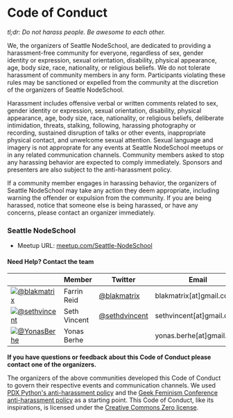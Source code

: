 # Code of Conduct

*tl;dr: Do not harass people. Be awesome to each other.*

We, the organizers of Seattle NodeSchool, are dedicated to providing a
harassment-free community for everyone, regardless of sex, gender identity or
expression, sexual orientation, disability, physical appearance, age, body
size, race, nationality, or religious beliefs. We do not tolerate harassment of
community members in any form. Participants violating these rules may be
sanctioned or expelled from the community at the discretion of the organizers
of Seattle NodeSchool.

Harassment includes offensive verbal or written comments related to sex, gender
identity or expression, sexual orientation, disability, physical appearance,
age, body size, race, nationality, or religious beliefs, deliberate
intimidation, threats, stalking, following, harassing photography or recording,
sustained disruption of talks or other events, inappropriate physical contact,
and unwelcome sexual attention. Sexual language and imagery is not approprate
for any events at Seattle NodeSchool meetups or in any related
communication channels. Community members asked to stop any harassing behavior
are expected to comply immediately. Sponsors and presenters are also subject to
the anti-harassment policy.

If a community member engages in harassing behavior, the organizers of
Seattle NodeSchool may take any action they deem appropriate, including
warning the offender or expulsion from the community. If you are being
harassed, notice that someone else is being harassed, or have any concerns,
please contact an organizer immediately.

### **Seattle NodeSchool**

* Meetup URL: [meetup.com/Seattle-NodeSchool](http://www.meetup.com/Seattle-NodeSchool/)

#### Need Help? Contact the team

​   | Member           | Twitter                                 | Email
----|------------------|-----------------------------------------|-------------------
[![@blakmatrix](https://avatars0.githubusercontent.com/u/91209?v=2&s=40)](https://github.com/blakmatrix) | Farrin Reid | [@blakmatrix](https://twitter.com/blakmatrix) | blakmatrix[at]gmail.com
[![@sethvincent](https://avatars0.githubusercontent.com/u/164214?v=2&s=40)](https://github.com/sethvincent) | Seth Vincent | [@sethdvincent](https://twitter.com/sethdvincent) | sethvincent[at]gmail.com
[![@YonasBerhe](https://avatars3.githubusercontent.com/u/8443899?v=2&s=40)](https://github.com/YonasBerhe) | Yonas Berhe |   | yonas.berhe[at]gmail.com


**If you have questions or feedback about this Code of Conduct please contact
one of the organizers.**

The organizers of the above communities developed this Code of Conduct to
govern their respective events and communication channels. We used [PDX
Python's anti-harassment policy](http://www.meetup.com/pdxpython/pages/Code_of_Conduct/)
and the [Geek Feminism Conference anti-harassment policy](http://geekfeminism.wikia.com/wiki/Conference_anti-harassment/Policy)
as a starting point. This Code of Conduct, like its inspirations, is licensed under
the [Creative Commons Zero license](http://creativecommons.org/publicdomain/zero/1.0/).